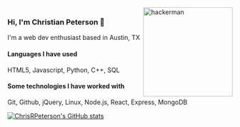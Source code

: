<img src="https://i.kym-cdn.com/entries/icons/original/000/021/807/ig9OoyenpxqdCQyABmOQBZDI0duHk2QZZmWg2Hxd4ro.jpg" alt="hackerman" align="right" height="200px" />

### Hi, I'm Christian Peterson 👾

I'm a web dev enthusiast based in Austin, TX

<!--
#### Experience with: 
JS, React, Node.js, C++, Python, and more! 👍 -->

#### Languages I have used
HTML5, Javascript, Python, C++, SQL

#### Some technologies I have worked with
Git, Github, jQuery, Linux, Node.js, React, Express, MongoDB

[![ChrisRPeterson's GitHub stats](https://github-readme-stats.vercel.app/api?username=ChrisRPeterson)](https://github.com/anuraghazra/github-readme-stats)



<!--
**ChrisRPeterson/ChrisRPeterson** is a ✨ _special_ ✨ repository because its `README.md` (this file) appears on your GitHub profile.

Here are some ideas to get you started:

- 🔭 I’m currently working on ...
- 🌱 I’m currently learning ...
- 👯 I’m looking to collaborate on ...
- 🤔 I’m looking for help with ...
- 💬 Ask me about ...
- 📫 How to reach me: ...
- 😄 Pronouns: ...
- ⚡ Fun fact: ...
-->
